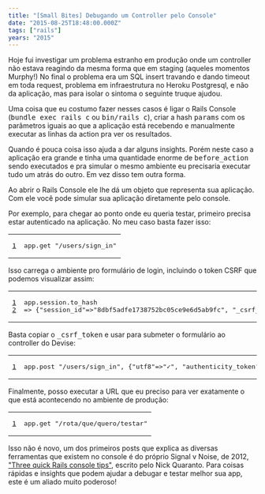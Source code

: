 ```yaml
---
title: "[Small Bites] Debugando um Controller pelo Console"
date: "2015-08-25T18:48:00.000Z"
tags: ["rails"]
years: "2015"
---
```


<p></p>
<p></p>
<p>Hoje fui investigar um problema estranho em produção onde um controller não estava reagindo da mesma forma que em staging (aqueles momentos Murphy!) No final o problema era um SQL insert travando e dando timeout em toda request, problema em infraestrutura no Heroku Postgresql, e não da aplicação, mas para isolar o sintoma o seguinte truque ajudou.</p>
<p>Uma coisa que eu costumo fazer nesses casos é ligar o Rails Console (<tt>bundle exec rails c</tt> ou <tt>bin/rails c</tt>), criar a hash <tt>params</tt> com os parâmetros iguais ao que a aplicação está recebendo e manualmente executar as linhas da action pra ver os resultados.</p>
<p>Quando é pouca coisa isso ajuda a dar alguns insights. Porém neste caso a aplicação era grande e tinha uma quantidade enorme de <tt>before_action</tt> sendo executados e pra simular o mesmo ambiente eu precisaria executar tudo um atrás do outro. Em vez disso tem outra forma.</p>
<p>Ao abrir o Rails Console ele lhe dá um objeto que representa sua aplicação. Com ele você pode simular sua aplicação diretamente pelo console.</p>
<p>Por exemplo, para chegar ao ponto onde eu queria testar, primeiro precisa estar autenticado na aplicação. No meu caso basta fazer isso:</p>
<table class="CodeRay">
  <tbody>
    <tr>
      <td class="line-numbers" title="double click to toggle" ondblclick="with (this.firstChild.style) { display = (display == '') ? 'none' : '' }"><pre><a href="#n1" name="n1">1</a>
</pre>
      </td>
      <td class="code"><pre>app.get "/users/sign_in"
</pre>
      </td>
    </tr>
  </tbody>
</table>
<p>Isso carrega o ambiente pro formulário de login, incluindo o token CSRF que podemos visualizar assim:</p>
<table class="CodeRay">
  <tbody>
    <tr>
      <td class="line-numbers" title="double click to toggle" ondblclick="with (this.firstChild.style) { display = (display == '') ? 'none' : '' }"><pre><a href="#n1" name="n1">1</a>
<a href="#n2" name="n2">2</a>
</pre>
      </td>
      <td class="code"><pre>app.session.to_hash
=&gt; {"session_id"=&gt;"8dbf5adfe1738752bc05ce9e6d5ab9fc", "_csrf_token"=&gt;"wp/0bjiEyRWgCfeBtkuFy+yZ2G/IihC0X1uSafn4noQ="}
</pre>
      </td>
    </tr>
  </tbody>
</table>
<p>Basta copiar o <tt>_csrf_token</tt> e usar para submeter o formulário ao controller do Devise:</p>
<table class="CodeRay">
  <tbody>
    <tr>
      <td class="line-numbers" title="double click to toggle" ondblclick="with (this.firstChild.style) { display = (display == '') ? 'none' : '' }"><pre><a href="#n1" name="n1">1</a>
</pre>
      </td>
      <td class="code"><pre>app.post "/users/sign_in", {"utf8"=&gt;"✓", "authenticity_token"=&gt;"wp/0bjiEyRWgCfeBtkuFy+yZ2G/IihC0X1uSafn4noQ=", "user"=&gt;{"login"=&gt;"john", "password"=&gt;"test123"} }
</pre>
      </td>
    </tr>
  </tbody>
</table>
<p>Finalmente, posso executar a URL que eu preciso para ver exatamente o que está acontecendo no ambiente de produção:</p>
<table class="CodeRay">
  <tbody>
    <tr>
      <td class="line-numbers" title="double click to toggle" ondblclick="with (this.firstChild.style) { display = (display == '') ? 'none' : '' }"><pre><a href="#n1" name="n1">1</a>
</pre>
      </td>
      <td class="code"><pre>app.get "/rota/que/quero/testar"
</pre>
      </td>
    </tr>
  </tbody>
</table>
<p>Isso não é novo, um dos primeiros posts que explica as diversas ferramentas que existem no console é do próprio Signal v Noise, de 2012, <a href="https://signalvnoise.com/posts/3176-three-quick-rails-console-tips">"Three quick Rails console tips"</a>, escrito pelo Nick Quaranto. Para coisas rápidas e insights que podem ajudar a debugar e testar melhor sua app, este é um aliado muito poderoso!</p>
<p></p>